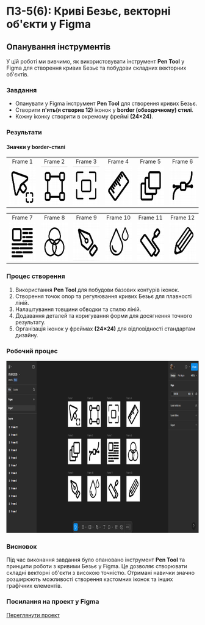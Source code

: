 # ПЗ-5(6): Криві Безьє, векторні об'єкти у Figma

## Опанування інструментів
У цій роботі ми вивчимо, як використовувати інструмент **Pen Tool** у Figma для створення кривих Безьє та побудови складних векторних об'єктів.

### Завдання
- Опанувати у Figma інструмент **Pen Tool** для створення кривих Безьє.
- Створити **п'ять(я створив 12)** іконок у **border (обводочному) стилі**.
- Кожну іконку створити в окремому фреймі **(24×24)**.

### Результати

#### Значки у border-стилі  
<table align="center">
  <tr>
    <td align="center">Frame 1</td>
    <td align="center">Frame 2</td>
    <td align="center">Frame 3</td>
    <td align="center">Frame 4</td>
    <td align="center">Frame 5</td>
    <td align="center">Frame 6</td>
  </tr>
  <tr>
    <td><img src="images/Frame 1.1.png" height="100px"></td>
    <td><img src="images/Frame 2.1.png" height="100px"></td>
    <td><img src="images/Frame 3.1.png" height="100px"></td>
    <td><img src="images/Frame 4.1.png" height="100px"></td>
    <td><img src="images/Frame 5.1.png" height="100px"></td>
    <td><img src="images/Frame 6.1.png" height="100px"></td>
  </tr>
</table>

<table align="center">
  <tr>
    <td align="center">Frame 7</td>
    <td align="center">Frame 8</td>
    <td align="center">Frame 9</td>
    <td align="center">Frame 10</td>
    <td align="center">Frame 11</td>
    <td align="center">Frame 12</td>
  </tr>
  <tr>
    <td><img src="images/Frame 7.1.png" height="100px"></td>
    <td><img src="images/Frame 8.1.png" height="100px"></td>
    <td><img src="images/Frame 9.1.png" height="100px"></td>
    <td><img src="images/Frame 10.1.png" height="100px"></td>
    <td><img src="images/Frame 11.1.png" height="100px"></td>
    <td><img src="images/Frame 12.1.png" height="100px"></td>
  </tr>
</table>

### Процес створення
1. Використання **Pen Tool** для побудови базових контурів іконок.
2. Створення точок опор та регулювання кривих Безьє для плавності ліній.
3. Налаштування товщини обводки та стилю ліній.
4. Додавання деталей та коригування форми для досягнення точного результату.
5. Організація іконок у фреймах **(24×24)** для відповідності стандартам дизайну.

### Робочий процес
<p align="center">
  <img src="images/Figma(workspace).png" height="450px">
</p>

### Висновок
Під час виконання завдання було опановано інструмент **Pen Tool** та принципи роботи з кривими Безьє у Figma. Це дозволяє створювати складні векторні об'єкти з високою точністю. Отримані навички значно розширюють можливості створення кастомних іконок та інших графічних елементів.

### Посилання на проект у Figma
[Переглянути проект]([https://www.figma.com/design/PyqXTpPtZvkqPBkzqya1aT/24.03.2025?node-id=0-1&p=f&t=ICFFINP2G3WlmEKb-0](https://www.figma.com/design/u8DfBWvq4nz6leTOabBsAS/01.04.2025?node-id=0-1&p=f&t=iO1BofODKV4kYQHI-0)](https://www.figma.com/design/u8DfBWvq4nz6leTOabBsAS/01.04.2025?node-id=0-1&p=f&t=iO1BofODKV4kYQHI-0))
